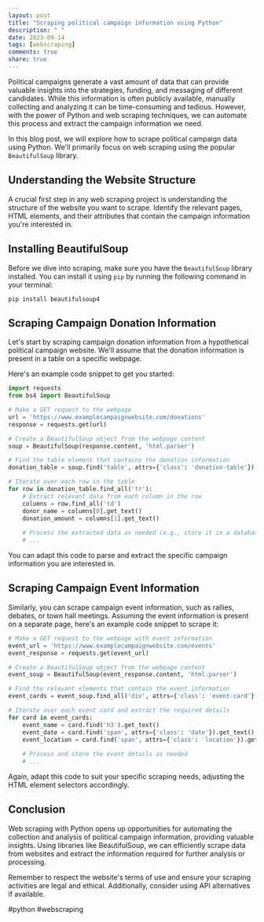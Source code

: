 ```yaml
---
layout: post
title: "Scraping political campaign information using Python"
description: " "
date: 2023-09-14
tags: [webscraping]
comments: true
share: true
---
```


Political campaigns generate a vast amount of data that can provide valuable insights into the strategies, funding, and messaging of different candidates. While this information is often publicly available, manually collecting and analyzing it can be time-consuming and tedious. However, with the power of Python and web scraping techniques, we can automate this process and extract the campaign information we need.

In this blog post, we will explore how to scrape political campaign data using Python. We'll primarily focus on web scraping using the popular `BeautifulSoup` library.

## Understanding the Website Structure

A crucial first step in any web scraping project is understanding the structure of the website you want to scrape. Identify the relevant pages, HTML elements, and their attributes that contain the campaign information you're interested in.

## Installing BeautifulSoup

Before we dive into scraping, make sure you have the `BeautifulSoup` library installed. You can install it using `pip` by running the following command in your terminal:

```
pip install beautifulsoup4
```

## Scraping Campaign Donation Information

Let's start by scraping campaign donation information from a hypothetical political campaign website. We'll assume that the donation information is present in a table on a specific webpage.

Here's an example code snippet to get you started:

```python
import requests
from bs4 import BeautifulSoup

# Make a GET request to the webpage
url = 'https://www.examplecampaignwebsite.com/donations'
response = requests.get(url)

# Create a BeautifulSoup object from the webpage content
soup = BeautifulSoup(response.content, 'html.parser')

# Find the table element that contains the donation information
donation_table = soup.find('table', attrs={'class': 'donation-table'})

# Iterate over each row in the table
for row in donation_table.find_all('tr'):
    # Extract relevant data from each column in the row
    columns = row.find_all('td')
    donor_name = columns[0].get_text()
    donation_amount = columns[1].get_text()
    
    # Process the extracted data as needed (e.g., store it in a database, perform analysis, etc.)
    # ...
```

You can adapt this code to parse and extract the specific campaign information you are interested in.

## Scraping Campaign Event Information

Similarly, you can scrape campaign event information, such as rallies, debates, or town hall meetings. Assuming the event information is present on a separate page, here's an example code snippet to scrape it:

```python
# Make a GET request to the webpage with event information
event_url = 'https://www.examplecampaignwebsite.com/events'
event_response = requests.get(event_url)

# Create a BeautifulSoup object from the webpage content
event_soup = BeautifulSoup(event_response.content, 'html.parser')

# Find the relevant elements that contain the event information
event_cards = event_soup.find_all('div', attrs={'class': 'event-card'})

# Iterate over each event card and extract the required details
for card in event_cards:
    event_name = card.find('h3').get_text()
    event_date = card.find('span', attrs={'class': 'date'}).get_text()
    event_location = card.find('span', attrs={'class': 'location'}).get_text()
    
    # Process and store the event details as needed
    # ...
```

Again, adapt this code to suit your specific scraping needs, adjusting the HTML element selectors accordingly.

## Conclusion

Web scraping with Python opens up opportunities for automating the collection and analysis of political campaign information, providing valuable insights. Using libraries like BeautifulSoup, we can efficiently scrape data from websites and extract the information required for further analysis or processing.

Remember to respect the website's terms of use and ensure your scraping activities are legal and ethical. Additionally, consider using API alternatives if available.

#python #webscraping